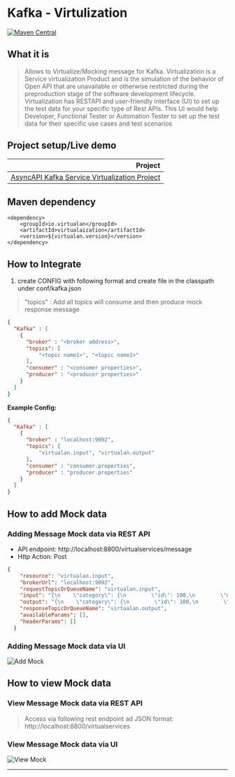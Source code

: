 # Kafka - Virtulization

[![Maven Central](https://img.shields.io/maven-central/v/io.virtualan/virtualization.svg?label=Maven%20Central)](https://search.maven.org/search?q=g:%22io.virtualan%22%20AND%20a:%22virtualization%22)


## What it is
>  Allows to Virtualize/Mocking message for Kafka. Virtualization is a Service virtualization Product and is the simulation of the behavior of Open API that are unavailable or otherwise restricted during the preproduction stage of the software development lifecycle. 
Virtualization has RESTAPI and user-friendly interface (UI) to set up the test data for your specific type of Rest APIs. This UI would help Developer, Functional Tester or Automation Tester to set up the test data for their specific use cases and test scenarios 

## Project setup/Live demo

 |Project|  
 |----------:|
  |[AsyncAPI Kafka Service Virtualization Project](https://github.com/virtualansoftware/AsyncAPI-Kafka-Virtualization)  |

## Maven dependency
```mvn 
<dependency>
	<groupId>io.virtualan</groupId>
	<artifactId>virtualaization</artifactId>
	<version>${virtualan.version}</version>
</dependency>
``` 

## How to Integrate
1. create CONFIG with following format and create file in the classpath under conf/kafka.json   
> "topics" :  Add all topics will consume and then produce mock response message

```JSON
{
  "Kafka" : [
    {
      "broker" : "<broker address>",
      "topics": [
          "<topic name1>", "<topic name2>"
      ],
      "consumer" : "<consumer properties>",
      "producer" : "<producer properties>"
    }
  ]
}
```
**Example Config:**
```JSON
{
  "Kafka" : [
    {
      "broker" : "localhost:9092",
      "topics": [
          "virtualan.input", "virtualan.output"
      ],
      "consumer" : "consumer.properties",
      "producer" : "producer.properties"
    }
  ]
}
```

## How to add Mock data
### Adding Message Mock data via REST API
- API endpoint: http://localhost:8800/virtualservices/message
- Http Action: Post

```JSON
{
    "resource": "virtualan.input",
    "brokerUrl": "localhost:9092",
    "requestTopicOrQueueName": "virtualan.input",
    "input": "{\n    \"category\": {\n        \"id\": 100,\n        \"name\": \"German Shepherd\"\n    },\n    \"id\": 101,\n    \"name\": \"Rocky\",\n    \"photoUrls\": [\n        \"string\"\n    ],\n    \"status\": \"available\",\n    \"tags\": [\n        {\n            \"id\": 101,\n            \"name\": \"brown\"\n        }\n    ]\n}",
    "output": "{\n    \"category\": {\n        \"id\": 100,\n        \"name\": \"German Shepherd\"\n    },\n    \"id\": 101,\n    \"name\": \"Rocky\",\n    \"photoUrls\": [\n        \"string\"\n    ],\n    \"status\": \"available\",\n    \"tags\": [\n        {\n            \"id\": 101,\n            \"name\": \"brown\"\n        }\n    ]\n}",
    "responseTopicOrQueueName": "virtualan.output",
    "availableParams": [],
    "headerParams": []
  }
```

### Adding Message Mock data via UI

![Add Mock](_images/sv/kafka/kafka_add_mock.png)


## How to view Mock data
### View Message Mock data via REST API
> Access via following rest endpoint ad JSON format: http://localhost:8800/virtualservices


### View Message Mock data via UI

![View Mock](_images/sv/kafka/view_mock.png)

----